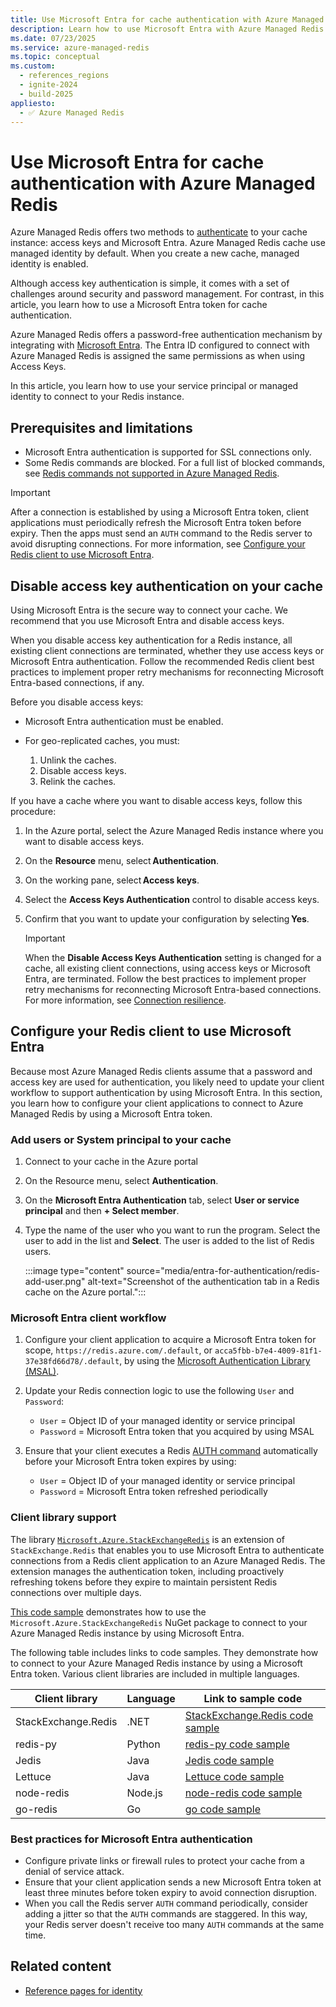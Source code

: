 ```yaml
---
title: Use Microsoft Entra for cache authentication with Azure Managed Redis
description: Learn how to use Microsoft Entra with Azure Managed Redis.
ms.date: 07/23/2025
ms.service: azure-managed-redis
ms.topic: conceptual
ms.custom:
  - references_regions
  - ignite-2024
  - build-2025
appliesto:
  - ✅ Azure Managed Redis
---
```


# Use Microsoft Entra for cache authentication with Azure Managed Redis

Azure Managed Redis offers two methods to [authenticate](configure.md#authentication) to your cache instance: access keys and Microsoft Entra. Azure Managed Redis cache use managed identity by default. When you create a new cache, managed identity is enabled.

Although access key authentication is simple, it comes with a set of challenges around security and password management. For contrast, in this article, you learn how to use a Microsoft Entra token for cache authentication.

Azure Managed Redis offers a password-free authentication mechanism by integrating with [Microsoft Entra](/azure/active-directory/fundamentals/active-directory-whatis). The Entra ID configured to connect with Azure Managed Redis is assigned the same permissions as when using Access Keys.

In this article, you learn how to use your service principal or managed identity to connect to your Redis instance.

## Prerequisites and limitations

- Microsoft Entra authentication is supported for SSL connections only.
- Some Redis commands are blocked. For a full list of blocked commands, see [Redis commands not supported in Azure Managed Redis](best-practices-client-libraries.md#blocked-commands).

> [!IMPORTANT]
> After a connection is established by using a Microsoft Entra token, client applications must periodically refresh the Microsoft Entra token before expiry. Then the apps must send an `AUTH` command to the Redis server to avoid disrupting connections. For more information, see [Configure your Redis client to use Microsoft Entra](#configure-your-redis-client-to-use-microsoft-entra).

## Disable access key authentication on your cache

Using Microsoft Entra is the secure way to connect your cache. We recommend that you use Microsoft Entra and disable access keys.

When you disable access key authentication for a Redis instance, all existing client connections are terminated, whether they use access keys or Microsoft Entra authentication. Follow the recommended Redis client best practices to implement proper retry mechanisms for reconnecting Microsoft Entra-based connections, if any.

Before you disable access keys:

- Microsoft Entra authentication must be enabled.

- For geo-replicated caches, you must:
   1. Unlink the caches.
   1. Disable access keys.
   1. Relink the caches.

If you have a cache where you want to disable access keys, follow this procedure:

1. In the Azure portal, select the Azure Managed Redis instance where you want to disable access keys.

1. On the **Resource** menu, select **Authentication**.

1. On the working pane, select **Access keys**.

1. Select the **Access Keys Authentication** control to disable access keys.

1. Confirm that you want to update your configuration by selecting **Yes**.

    > [!IMPORTANT]
    > When the **Disable Access Keys Authentication** setting is changed for a cache, all existing client connections, using access keys or Microsoft Entra, are terminated. Follow the best practices to implement proper retry mechanisms for reconnecting Microsoft Entra-based connections. For more information, see [Connection resilience](best-practices-connection.md).

## Configure your Redis client to use Microsoft Entra

Because most Azure Managed Redis clients assume that a password and access key are used for authentication, you likely need to update your client workflow to support authentication by using Microsoft Entra. In this section, you learn how to configure your client applications to connect to Azure Managed Redis by using a Microsoft Entra token.

### Add users or System principal to your cache

1. Connect to your cache in the Azure portal

1. On the Resource menu, select **Authentication**.

1. On the **Microsoft Entra Authentication** tab, select **User or service principal** and then **+ Select member**.

1. Type the name of the user who you want to run the program. Select the user to add in the list and **Select**. The user is added to the list of Redis users.

   :::image type="content" source="media/entra-for-authentication/redis-add-user.png" alt-text="Screenshot of the authentication tab in a Redis cache on the Azure portal.":::

### Microsoft Entra client workflow

1. Configure your client application to acquire a Microsoft Entra token for scope, `https://redis.azure.com/.default`, or `acca5fbb-b7e4-4009-81f1-37e38fd66d78/.default`, by using the [Microsoft Authentication Library (MSAL)](/azure/active-directory/develop/msal-overview).

1. Update your Redis connection logic to use the following `User` and `Password`:

   - `User` = Object ID of your managed identity or service principal
   - `Password` = Microsoft Entra token that you acquired by using MSAL

1. Ensure that your client executes a Redis [AUTH command](https://redis.io/commands/auth/) automatically before your Microsoft Entra token expires by using:

   - `User` = Object ID of your managed identity or service principal
   - `Password` = Microsoft Entra token refreshed periodically

### Client library support

The library [`Microsoft.Azure.StackExchangeRedis`](https://www.nuget.org/packages/Microsoft.Azure.StackExchangeRedis) is an extension of `StackExchange.Redis` that enables you to use Microsoft Entra to authenticate connections from a Redis client application to an Azure Managed Redis. The extension manages the authentication token, including proactively refreshing tokens before they expire to maintain persistent Redis connections over multiple days.

[This code sample](https://github.com/Azure/Microsoft.Azure.StackExchangeRedis) demonstrates how to use the `Microsoft.Azure.StackExchangeRedis` NuGet package to connect to your Azure Managed Redis instance by using Microsoft Entra.

The following table includes links to code samples. They demonstrate how to connect to your Azure Managed Redis instance by using a Microsoft Entra token. Various client libraries are included in multiple languages.

| Client library      | Language | Link to sample code                                                                            |
|---------------------|----------|------------------------------------------------------------------------------------------------|
| StackExchange.Redis | .NET     | [StackExchange.Redis code sample](https://github.com/Azure/Microsoft.Azure.StackExchangeRedis) |
| redis-py            | Python   | [redis-py code sample](https://redis.io/docs/latest/develop/clients/redis-py/amr/)             |
| Jedis               | Java     | [Jedis code sample](https://redis.io/docs/latest/develop/clients/jedis/amr/)                   |
| Lettuce             | Java     | [Lettuce code sample](https://redis.io/docs/latest/develop/clients/lettuce/amr/)               |
| node-redis          | Node.js  | [node-redis code sample](https://redis.io/docs/latest/develop/clients/nodejs/amr/)             |
| go-redis            | Go       | [go code sample](https://redis.io/docs/latest/develop/clients/go/amr)                          |

### Best practices for Microsoft Entra authentication

- Configure private links or firewall rules to protect your cache from a denial of service attack.
- Ensure that your client application sends a new Microsoft Entra token at least three minutes before token expiry to avoid connection disruption.
- When you call the Redis server `AUTH` command periodically, consider adding a jitter so that the `AUTH` commands are staggered. In this way, your Redis server doesn't receive too many `AUTH` commands at the same time.

## Related content

- [Reference pages for identity](/cli/azure/redis/identity)
